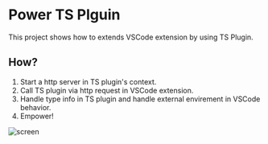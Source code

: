 # Power TS Plguin

This project shows how to extends VSCode extension by using TS Plugin.

## How?

1. Start a http server in TS plugin's context.
2. Call TS plugin via http request in VSCode extension.
3. Handle type info in TS plugin and handle external envirement in VSCode behavior.
4. Empower!

![screen](./docs/screen.gif)